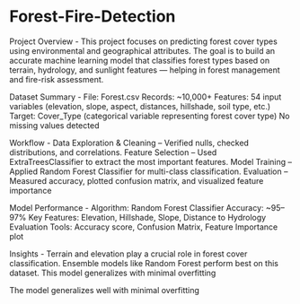# Forest-Fire-Detection
Project Overview -
This project focuses on predicting forest cover types using environmental and geographical attributes. The goal is to build an accurate machine learning model that classifies forest types based on terrain, hydrology, and sunlight features — helping in forest management and fire-risk assessment.

Dataset Summary - 
File: Forest.csv
Records: ~10,000+
Features: 54 input variables (elevation, slope, aspect, distances, hillshade, soil type, etc.)
Target: Cover_Type (categorical variable representing forest cover type)
No missing values detected


Workflow - 
Data Exploration & Cleaning – Verified nulls, checked distributions, and correlations.
Feature Selection – Used ExtraTreesClassifier to extract the most important features.
Model Training – Applied Random Forest Classifier for multi-class classification.
Evaluation – Measured accuracy, plotted confusion matrix, and visualized feature importance

Model Performance -
Algorithm: Random Forest Classifier
Accuracy: ~95–97%
Key Features: Elevation, Hillshade, Slope, Distance to Hydrology
Evaluation Tools: Accuracy score, Confusion Matrix, Feature Importance plot


Insights - 
Terrain and elevation play a crucial role in forest cover classification.
Ensemble models like Random Forest perform best on this dataset.
This model generalizes with minimal overfitting

The model generalizes well with minimal overfitting
